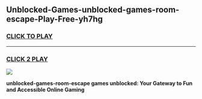
## Unblocked-Games-unblocked-games-room-escape-Play-Free-yh7hg
<h3>
<a href="https://premium76.site?title=unblocked-games-room-escape&ref=18A">CLICK TO PLAY</a></h3>
<hr>

<h3>
<a href="https://premium76.site?title=unblocked-games-room-escape&ref=18A">CLICK 2 PLAY</a>
  
</h3>

<a href="https://premium76.site?title=unblocked-games-room-escape&ref=18A"><img src="https://clearcache.store/games.png"></a>


**unblocked-games-room-escape games unblocked: Your Gateway to Fun and Accessible Online Gaming**
